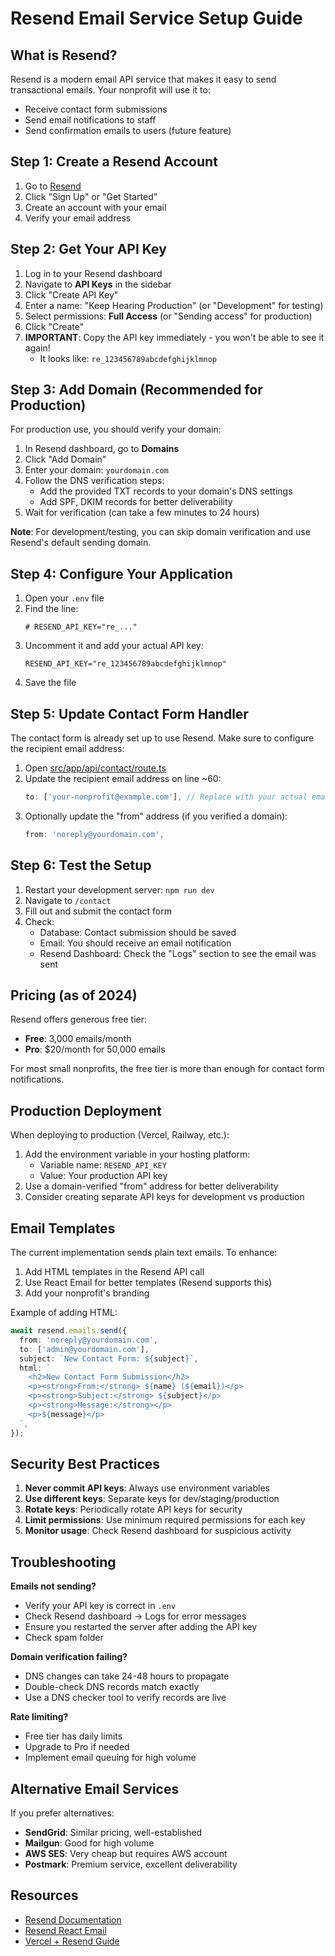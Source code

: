 # Resend Email Service Setup Guide

## What is Resend?

Resend is a modern email API service that makes it easy to send transactional emails. Your nonprofit will use it to:
- Receive contact form submissions
- Send email notifications to staff
- Send confirmation emails to users (future feature)

## Step 1: Create a Resend Account

1. Go to [Resend](https://resend.com/)
2. Click "Sign Up" or "Get Started"
3. Create an account with your email
4. Verify your email address

## Step 2: Get Your API Key

1. Log in to your Resend dashboard
2. Navigate to **API Keys** in the sidebar
3. Click "Create API Key"
4. Enter a name: "Keep Hearing Production" (or "Development" for testing)
5. Select permissions: **Full Access** (or "Sending access" for production)
6. Click "Create"
7. **IMPORTANT**: Copy the API key immediately - you won't be able to see it again!
   - It looks like: `re_123456789abcdefghijklmnop`

## Step 3: Add Domain (Recommended for Production)

For production use, you should verify your domain:

1. In Resend dashboard, go to **Domains**
2. Click "Add Domain"
3. Enter your domain: `yourdomain.com`
4. Follow the DNS verification steps:
   - Add the provided TXT records to your domain's DNS settings
   - Add SPF, DKIM records for better deliverability
5. Wait for verification (can take a few minutes to 24 hours)

**Note**: For development/testing, you can skip domain verification and use Resend's default sending domain.

## Step 4: Configure Your Application

1. Open your `.env` file
2. Find the line:
   ```
   # RESEND_API_KEY="re_..."
   ```
3. Uncomment it and add your actual API key:
   ```
   RESEND_API_KEY="re_123456789abcdefghijklmnop"
   ```
4. Save the file

## Step 5: Update Contact Form Handler

The contact form is already set up to use Resend. Make sure to configure the recipient email address:

1. Open [src/app/api/contact/route.ts](src/app/api/contact/route.ts)
2. Update the recipient email address on line ~60:
   ```typescript
   to: ['your-nonprofit@example.com'], // Replace with your actual email
   ```
3. Optionally update the "from" address (if you verified a domain):
   ```typescript
   from: 'noreply@yourdomain.com',
   ```

## Step 6: Test the Setup

1. Restart your development server: `npm run dev`
2. Navigate to `/contact`
3. Fill out and submit the contact form
4. Check:
   - Database: Contact submission should be saved
   - Email: You should receive an email notification
   - Resend Dashboard: Check the "Logs" section to see the email was sent

## Pricing (as of 2024)

Resend offers generous free tier:
- **Free**: 3,000 emails/month
- **Pro**: $20/month for 50,000 emails

For most small nonprofits, the free tier is more than enough for contact form notifications.

## Production Deployment

When deploying to production (Vercel, Railway, etc.):

1. Add the environment variable in your hosting platform:
   - Variable name: `RESEND_API_KEY`
   - Value: Your production API key
2. Use a domain-verified "from" address for better deliverability
3. Consider creating separate API keys for development vs production

## Email Templates

The current implementation sends plain text emails. To enhance:

1. Add HTML templates in the Resend API call
2. Use React Email for better templates (Resend supports this)
3. Add your nonprofit's branding

Example of adding HTML:
```typescript
await resend.emails.send({
  from: 'noreply@yourdomain.com',
  to: ['admin@yourdomain.com'],
  subject: `New Contact Form: ${subject}`,
  html: `
    <h2>New Contact Form Submission</h2>
    <p><strong>From:</strong> ${name} (${email})</p>
    <p><strong>Subject:</strong> ${subject}</p>
    <p><strong>Message:</strong></p>
    <p>${message}</p>
  `,
});
```

## Security Best Practices

1. **Never commit API keys**: Always use environment variables
2. **Use different keys**: Separate keys for dev/staging/production
3. **Rotate keys**: Periodically rotate API keys for security
4. **Limit permissions**: Use minimum required permissions for each key
5. **Monitor usage**: Check Resend dashboard for suspicious activity

## Troubleshooting

**Emails not sending?**
- Verify your API key is correct in `.env`
- Check Resend dashboard → Logs for error messages
- Ensure you restarted the server after adding the API key
- Check spam folder

**Domain verification failing?**
- DNS changes can take 24-48 hours to propagate
- Double-check DNS records match exactly
- Use a DNS checker tool to verify records are live

**Rate limiting?**
- Free tier has daily limits
- Upgrade to Pro if needed
- Implement email queuing for high volume

## Alternative Email Services

If you prefer alternatives:
- **SendGrid**: Similar pricing, well-established
- **Mailgun**: Good for high volume
- **AWS SES**: Very cheap but requires AWS account
- **Postmark**: Premium service, excellent deliverability

## Resources

- [Resend Documentation](https://resend.com/docs)
- [Resend React Email](https://react.email/)
- [Vercel + Resend Guide](https://resend.com/docs/send-with-nextjs)
